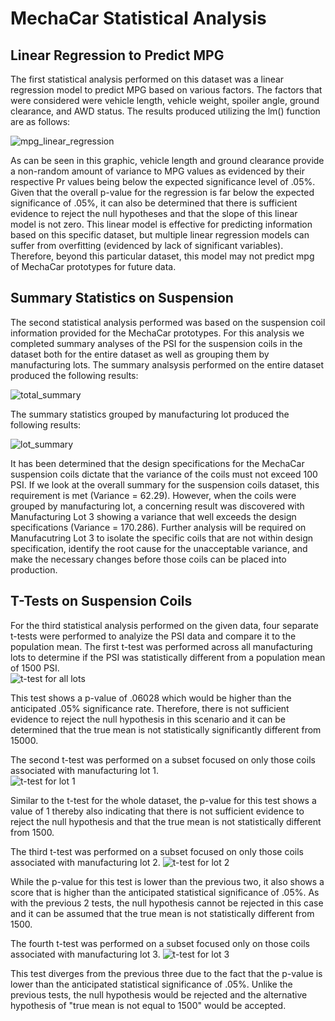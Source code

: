 # MechaCar Statistical Analysis

## Linear Regression to Predict MPG
The first statistical analysis performed on this dataset was a linear regression model to predict MPG based on various factors.  The factors that were considered were vehicle length, vehicle weight, spoiler angle, ground clearance, and AWD status.  The results produced utilizing the lm() function are as follows:

![mpg_linear_regression](https://user-images.githubusercontent.com/85641017/135906621-2b820e56-b842-4d58-bcf1-f581ccfa428e.png)

As can be seen in this graphic, vehicle length and ground clearance provide a non-random amount of variance to MPG values as evidenced by their respective Pr values being below the expected significance level of .05%.  Given that the overall p-value for the regression is far below the expected significance of .05%, it can also be determined that there is sufficient evidence to reject the null hypotheses and that the slope of this linear model is not zero. This linear model is effective for predicting information based on this specific dataset, but multiple linear regression models can suffer from overfitting (evidenced by lack of significant variables).  Therefore, beyond this particular dataset, this model may not predict mpg of MechaCar prototypes for future data.

## Summary Statistics on Suspension
The second statistical analysis performed was based on the suspension coil information provided for the MechaCar prototypes.  For this analysis we completed summary analyses of the PSI for the suspension coils in the dataset both for the entire dataset as well as grouping them by manufacturing lots.  The summary analsysis performed on the entire dataset produced the following results:

![total_summary](https://user-images.githubusercontent.com/85641017/135912879-ad2b7662-fe6f-4767-a335-9f7deaaa0812.png)

The summary statistics grouped by manufacturing lot produced the following results:

![lot_summary](https://user-images.githubusercontent.com/85641017/135913018-701d54c5-8151-402d-a5f3-fa0f304256d3.png)

It has been determined that the design specifications for the MechaCar suspension coils dictate that the variance of the coils must not exceed 100 PSI.  If we look at the overall summary for the suspension coils dataset, this requirement is met (Variance = 62.29).  However, when the coils were grouped by manufacturing lot, a concerning result was discovered with Manufacturing Lot 3 showing a variance that well exceeds the design specifications (Variance = 170.286).  Further analysis will be required on Manufacutring Lot 3 to isolate the specific coils that are not within design specification, identify the root cause for the unacceptable variance, and make the necessary changes before those coils can be placed into production.

## T-Tests on Suspension Coils
For the third statistical analysis performed on the given data, four separate t-tests were performed to analyize the PSI data and compare it to the population mean.  The first t-test was performed across all manufacturing lots to determine if the PSI was statistically different from a population mean of 1500 PSI.  
![t-test for all lots](https://user-images.githubusercontent.com/85641017/135920018-49080833-3b9c-409d-9b78-ab781610b7a1.png)

This test shows a p-value of .06028 which would be higher than the anticipated .05% significance rate.  Therefore, there is not sufficient evidence to reject the null hypothesis in this scenario and it can be determined that the true mean is not statistically significantly different from 15000. 

The second t-test was performed on a subset focused on only those coils associated with manufacturing lot 1.  
![t-test for lot 1](https://user-images.githubusercontent.com/85641017/135921034-40f305be-1a14-4a27-937b-15870b206972.png)

Similar to the t-test for the whole dataset, the p-value for this test shows a value of 1 thereby also indicating that there is not sufficient evidence to reject the null hypothesis and that the true mean is not statistically different from 1500.

The third t-test was performed on a subset focused on only those coils associated with manufacturing lot 2.
![t-test for lot 2](https://user-images.githubusercontent.com/85641017/135922372-26d7aaa6-ecdf-4586-9049-b2ba93d13582.png)

While the p-value for this test is lower than the previous two, it also shows a score that is higher than the anticipated statistical significance of .05%.  As with the previous 2 tests, the null hypothesis cannot be rejected in this case and it can be assumed that the true mean is not statistically different from 1500.

The fourth t-test was performed on a subset focused only on those coils associated with manufacturing lot 3.
![t-test for lot 3](https://user-images.githubusercontent.com/85641017/135922608-90dd39e9-344a-408d-9100-e18be8d27768.png)

This test diverges from the previous three due to the fact that the p-value is lower than the anticipated statistical significance of .05%.  Unlike the previous tests, the null hypothesis would be rejected and the alternative hypothesis of "true mean is not equal to 1500" would be accepted.

